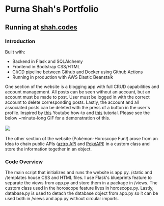 # Purna Shah's Portfolio 
## Running at [shah.codes](http://shah.codes)
### Introduction
Built with:
- Backend in Flask and SQLAlchemy
- Frontend in Bootstrap CSS/HTML
- CI/CD pipeline between Github and Docker using Github Actions
- Running in production with AWS Elastic Beanstalk

<!-- -->

One section of the website is a blogging app with full CRUD capabilities and account management. All posts can be seen without an account, but an account must be made to post. User must be logged in with the correct account to delete corresponding posts. Lastly, the account and all associated posts can be deleted with the press of a button in the user's profile. Inspired by [this](https://www.youtube.com/watch?v=3mwFC4SHY-Y) Youtube how-to and [this](https://www.digitalocean.com/community/tutorials/how-to-add-authentication-to-your-app-with-flask-login) tutorial. Please see the below ~minute-long GIF for a demonstration of this.
\
\
![](https://github.com/pvsaz/portfolio/blob/main/demo.gif)
\
\
The other section of the website (Pokémon-Horoscope Fun!) arose from an idea to chain public APIs ([aztro API](https://aztro.sameerkumar.website/) and [PokéAPI](https://pokeapi.co/)) in a custom class and store the information together in an object.
### Code Overview
The main script that initializes and runs the website is app.py. /static and /templates house CSS and HTML files. I use Flask's blueprints feature to separate the views from app.py and store them in a package in /views. The custom class used in the horoscope feature lives in horoscope.py. Lastly, database.py is used to detach the database object from app.py so it can be used both in /views and app.py without circular imports.
